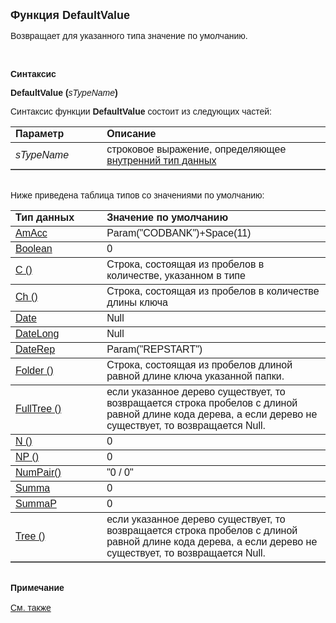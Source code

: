 ﻿<html>
<head>
<title>DefaultValue</title>
</head>

<body>

<p><strong><font size="4" face="Arial">Функция DefaultValue</font></strong></p>

<p><font face="Arial">Возвращает для указанного типа значение по 
умолчанию.</font></p>

<p>&nbsp;</p>

<p><font face="Arial"><b>Синтаксис</b></font></p>

<p><font face="Arial"><strong>DefaultValue (</strong><em>sTypeName</em><strong>)</strong></font></p>

<p><font face="Arial">Синтаксис функции <strong>DefaultValue</strong>
состоит из следующих частей:</font></p>

<table border="1" cellPadding="5" cols="2" frame="below" rules="rows">
<TBODY>
  <tr vAlign="top">
    <td class="label" width="29%"><font face="Arial"><b>Параметр</b></font></td>
    <td class="label" width="71%"><font face="Arial"><strong>Описание</strong></font></td>
  </tr>
  <tr>
    <td class="label" width="29%"><font face="Arial"><em>sTypeName</em></font></td>
    <td class="label" width="71%"><font face="Arial">строковое 
	выражение, определяющее <a href="../../../types.html">внутренний тип данных</a></font></td>
  </tr>
</table>

<p class="label"><font face="Arial"><br>
Ниже приведена таблица типов со значениями по умолчанию:</font></p>

<table border="1" cellPadding="5" cols="2" frame="below" rules="rows">
  <tr vAlign="top">
    <td class="label" width="29%"><font face="Arial"><b>Тип данных</b></font></td>
    <td class="label" width="71%"><font face="Arial"><strong>Значение 
	по умолчанию</strong></font></td>
  </tr>
  <tr>
    <td class="label" width="29%"><font face="Arial"><a href="../../../Types/Amacc.html">
	AmAcc</a></font></td>
    <td class="label" width="71%"><font face="Arial">Param(&quot;CODBANK&quot;)+Space(11)</font></td>
  </tr>
  <tr>
    <td class="label" width="29%"><font face="Arial"><a href="../../../Types/Boolean.html">
	Boolean</a></font></td>
    <td class="label" width="71%"><font face="Arial">0</font></td>
  </tr>
  <tr>
    <td class="label" width="29%"><font face="Arial"><a href="../../../Types/C().html">
	C ()</a></font></td>
    <td class="label" width="71%"><font face="Arial">Строка, состоящая 
	из пробелов в количестве, указанном в типе</font></td>
  </tr>
  <tr>
    <td class="label" width="29%"><font face="Arial"><a href="../../../Types/Ch().html">
	Ch ()</a></font></td>
    <td class="label" width="71%"><font face="Arial">Строка, состоящая 
	из пробелов в количестве длины ключа</font></td>
  </tr>
  <tr>
    <td class="label" width="29%"><font face="Arial"><a href="../../../Types/Date.html">
	Date</a></font></td>
    <td class="label" width="71%"><font face="Arial">Null</font></td>
  </tr>
  <tr>
    <td class="label" width="29%"><font face="Arial"><a href="../../../Types/DateLong.html">
	DateLong</a></font></td>
    <td class="label" width="71%"><font face="Arial">Null</font></td>
  </tr>
  <tr>
    <td class="label" width="29%"><font face="Arial"><a href="../../../Types/Daterep.html">
	DateRep</a></font></td>
    <td class="label" width="71%"><font face="Arial">Param(&quot;REPSTART&quot;)</font></td>
  </tr>
  <tr>
    <td class="label" width="29%"><font face="Arial"><a href="../../../Types/Folder().html">
	Folder ()</a></font></td>
    <td class="label" width="71%"><font face="Arial">Строка, состоящая 
	из пробелов длиной равной длине ключа указанной папки.</font></td>
  </tr>
  <tr>
    <td class="label" width="29%"><font face="Arial"><a href="../../../Types/FULLTREE().html">
	FullTree ()</a></font></td>
    <td class="label" width="71%"><font face="Arial">если указанное 
	дерево существует, то возвращается строка пробелов c длиной равной длине 
	кода дерева, а если дерево не существует, то возвращается Null.</font></td>
  </tr>
  <tr>
    <td class="label" width="29%"><font face="Arial"><a href="../../../Types/N().html">
	N ()</a></font></td>
    <td class="label" width="71%"><font face="Arial">0</font></td>
  </tr>
  <tr>
    <td class="label" width="29%"><font face="Arial"><a href="../../../Types/Np().html">
	NP ()</a></font></td>
    <td class="label" width="71%"><font face="Arial">0</font></td>
  </tr>
  <tr>
    <td class="label" width="29%"><a href="../../../Types/NumPair().html"><font
    face="Arial">NumPair()</font></a></td>
    <td class="label" width="71%"><font face="Arial">&quot;0 / 0&quot;</font></td>
  </tr>
  <tr>
    <td class="label" width="29%"><font face="Arial"><a href="../../../Types/Summa.html">
	Summa</a></font></td>
    <td class="label" width="71%"><font face="Arial">0</font></td>
  </tr>
  <tr>
    <td class="label" width="29%"><font face="Arial"><a href="../../../Types/Summap.html">
	SummaP</a></font></td>
    <td class="label" width="71%"><font face="Arial">0</font></td>
  </tr>
  <tr>
    <td class="label" width="29%"><font face="Arial"><a href="../../../Types/Tree().html">
	Tree ()</a></font></td>
    <td class="label" width="71%"><font face="Arial">если указанное 
	дерево существует, то возвращается строка пробелов c длиной равной длине 
	кода дерева, а если дерево не существует, то возвращается Null.</font></td>
  </tr>
</table>

<p class="label"><font face="Arial"><b><br>
Примечание<br>
<br>
</b><a href="../DocumentsCirculation/DocChildren.html">См. также</a></font></p>
</body>
</html>
